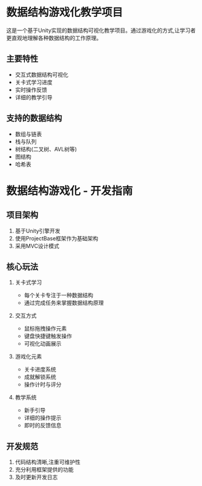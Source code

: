 # 数据结构游戏化教学项目

这是一个基于Unity实现的数据结构可视化教学项目。通过游戏化的方式,让学习者更直观地理解各种数据结构的工作原理。

## 主要特性
- 交互式数据结构可视化
- 关卡式学习进度
- 实时操作反馈
- 详细的教学引导

## 支持的数据结构
- 数组与链表
- 栈与队列
- 树结构(二叉树、AVL树等)
- 图结构
- 哈希表

# 数据结构游戏化 - 开发指南

## 项目架构
1. 基于Unity引擎开发
2. 使用ProjectBase框架作为基础架构
3. 采用MVC设计模式

## 核心玩法
1. 关卡式学习
   - 每个关卡专注于一种数据结构
   - 通过完成任务来掌握数据结构原理
   
2. 交互方式
   - 鼠标拖拽操作元素
   - 键盘快捷键触发操作
   - 可视化动画展示
   
3. 游戏化元素
   - 关卡进度系统
   - 成就解锁系统
   - 操作计时与评分
   
4. 教学系统
   - 新手引导
   - 详细的操作提示
   - 即时的反馈信息

## 开发规范
1. 代码结构清晰,注重可维护性
2. 充分利用框架提供的功能
3. 及时更新开发日志
